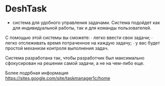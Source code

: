 DeshTask
==========================
 - система для  удобного управления задачами. Система подойдет как для индивидуальной работы, так и для команды пользователей.

С помощью этой системы вы сможете:
∙ легко ввести свои задачи;
∙ легко отслеживать время потраченное на каждую задачу;
∙ у вас будет простой механизм контроля выполнения задач.

Система разработана так, чтобы разработчик был максимально сфокусирован на решении самой задачи, а не на чем-либо еще.

Более подрбная информация https://sites.google.com/site/taskmanager1c/home